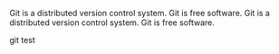 Git is a distributed version control system.
Git is free software.
Git is a distributed version control system.
Git is free software.


git test
